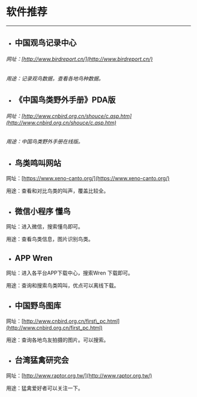 # 软件推荐

---

* ## 中国观鸟记录中心

###### 网址：[http://www.birdreport.cn/](http://www.birdreport.cn/)

###### 用途：记录观鸟数据，查看各地鸟种数据。

* ## **《中国鸟类野外手册》PDA版**

###### 网址：[http://www.cnbird.org.cn/shouce/c.asp.htm](http://www.cnbird.org.cn/shouce/c.asp.htm)

###### 用途：中国鸟类野外手册在线版。

* ## 鸟类鸣叫网站

网址：[https://www.xeno-canto.org/](https://www.xeno-canto.org/)

用途：查看和对比鸟类的叫声，覆盖比较全。

* ## 微信小程序  懂鸟

网址：进入微信，搜索懂鸟即可。

用途：查看鸟类信息，图片识别鸟类。

* ## APP Wren

网址：进入各平台APP下载中心，搜索Wren 下载即可。

用途：查询和搜索鸟类鸣叫，优点可以离线下载。

* ## 中国野鸟图库

网址：[http://www.cnbird.org.cn/first\_pc.html](http://www.cnbird.org.cn/first_pc.html)

用途：查询各地鸟友拍摄的图片。可以搜索。

* ## 台湾猛禽研究会

网址：[http://www.raptor.org.tw/](http://www.raptor.org.tw/)

用途：猛禽爱好者可以关注一下。



